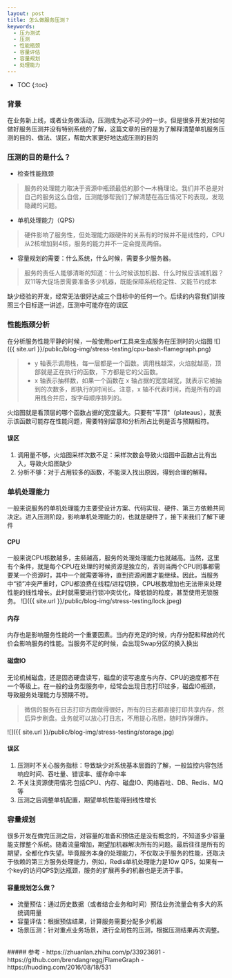 ```yaml
---
layout: post
title: 怎么做服务压测？
keywords:
  - 压力测试
  - 压测
  - 性能瓶颈
  - 容量评估
  - 容量规划
  - 处理能力
---
```


* TOC
{:toc}

### 背景
在业务新上线，或者业务做活动，压测成为必不可少的一步。但是很多开发对如何做好服务压测并没有特别系统的了解，这篇文章的目的是为了解释清楚单机服务压测的目的、做法、误区，帮助大家更好地达成压测的目的

### 压测的目的是什么？
- 检查性能瓶颈
> 服务的处理能力取决于资源中瓶颈最低的那个—木桶理论。我们并不总是对自己的服务这么自信，压测能够帮我们了解清楚在高压情况下的表现，发现隐藏的问题。
- 单机处理能力（QPS）
> 硬件影响了服务性，但处理能力跟硬件的关系有的时候并不是线性的，CPU从2核增加到4核，服务的能力并不一定会提高两倍。
- 容量规划的需要：什么系统，什么时候，需要多少服务器。
> 服务的责任人能够清晰的知道：什么时候该加机器、什么时候应该减机器？双11等大促场景需要准备多少机器，既能保障系统稳定性、又能节约成本 


缺少经验的开发，经常无法很好达成三个目标中的任何一个。后续的内容我们讲按照三个目标逐一讲述，压测中可能存在的误区



### 性能瓶颈分析
在分析服务性能平静的时候，一般使用perf工具来生成服务在压测时的火焰图
![]({{ site.url }}/public/blog-img/stress-testing/cpu-bash-flamegraph.png)

> - y 轴表示调用栈，每一层都是一个函数。调用栈越深，火焰就越高，顶部就是正在执行的函数，下方都是它的父函数。
> - x 轴表示抽样数，如果一个函数在 x 轴占据的宽度越宽，就表示它被抽到的次数多，即执行的时间长。注意，x 轴不代表时间，而是所有的调用栈合并后，按字母顺序排列的。

火焰图就是看顶层的哪个函数占据的宽度最大。只要有"平顶"（plateaus），就表示该函数可能存在性能问题，需要特别留意和分析所占比例是否与预期相符。


#### 误区
1. 调用量不够，火焰图采样次数不足：采样次数会导致火焰图中函数占比有出入，导致火焰图缺少
2. 分析不够：对于占用较多的函数，不能深入找出原因，得到合理的解释。


### 单机处理能力
一般来说服务的单机处理能力主要受设计方案、代码实现、硬件、第三方依赖共同决定。进入压测阶段，影响单机处理能力的，也就是硬件了，接下来我们了解下硬件

#### CPU
一般来说CPU核数越多，主频越高，服务的处理处理能力也就越高。当然，这里有个条件，就是每个CPU在处理的时候资源是独立的，否则当两个CPU同事都需要某一个资源时，其中一个就需要等待，直到资源闲置才能继续。因此，当服务中“锁”冲突严重时，CPU都浪费在线程/进程切换，CPU核数增加也无法带来处理性能的线性增长。此时就需要进行锁冲突优化，降低锁的粒度，甚至使用无锁服务。
![]({{ site.url }}/public/blog-img/stress-testing/lock.jpeg)

#### 内存
内存也是影响服务性能的一个重要因素。当内存充足的时候，内存分配和释放的代价会影响服务的性能。当服务不足的时候，会出现Swap分区的换入换出

#### 磁盘IO
无论机械磁盘，还是固态硬盘读写，磁盘的读写速度与内存、CPU的速度都不在一个等级上。在一般的业务型服务中，经常会出现日志打印过多，磁盘IO瓶颈，导致服务处理能力与预期不符。
> 微信的服务在日志打印方面做得很好，所有的日志都直接打印共享内存，然后异步刷盘。业务就可以放心打日志，不用提心吊胆，随时炸弹爆炸。

![]({{ site.url }}/public/blog-img/stress-testing/storage.jpg)

#### 误区
1. 压测时不关心服务指标：导致缺少对系统基本层面的了解，一般监控内容包括响应时间、吞吐量、错误率、缓存命中率
2. 不关注资源使用情况:包括CPU、内存、磁盘IO、网络吞吐、DB、Redis、MQ等
3. 压测之后调整单机配置，期望单机性能得到线性增长



### 容量规划
很多开发在做完压测之后，对容量的准备和预估还是没有概念的，不知道多少容量能支撑整个系统。随着流量增加，期望加机器解决所有的问题。最后往往是所有的期望，全都化作失望。毕竟服务本身的处理能力，不仅取决于服务的性能，还取决于依赖的第三方服务处理能力，例如，Redis单机处理能力是10w QPS，如果有一个key的访问QPS到达瓶颈，服务的扩展再多的机器也是无济于事。


#### 容量规划怎么做？
- 流量预估：通过历史数据（或者结合业务和时间）预估业务流量会有多大的系统调用量
- 容量评估：根据预估结果，计算服务需要分配多少机器
- 场景压测：针对重点业务场景，进行全局性的压测，根据压测结果再次调整。



<br/>
##### 参考
- https://zhuanlan.zhihu.com/p/33923691
- https://github.com/brendangregg/FlameGraph
- https://huoding.com/2016/08/18/531

